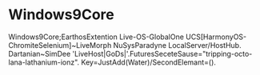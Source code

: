 Windows9Core
============

Windows9Core;EarthosExtention Live-OS-GlobalOne UCS[HarmonyOS-ChromiteSelenium]~LiveMorph NuSysParadyne LocalServer/HostHub. Dartanian~SimDee 'LiveHost|GoDs|'.FuturesSeceteSause="tripping-octo-lana-lathanium-ionz". Key=JustAdd(Water)/SecondElemant=().

